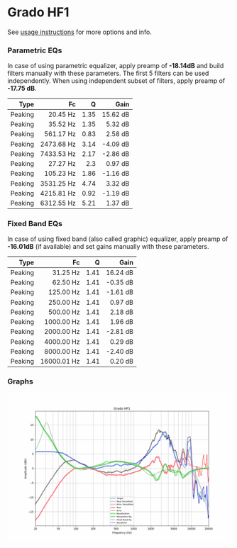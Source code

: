 # Grado HF1
See [usage instructions](https://github.com/jaakkopasanen/AutoEq#usage) for more options and info.

### Parametric EQs
In case of using parametric equalizer, apply preamp of **-18.14dB** and build filters manually
with these parameters. The first 5 filters can be used independently.
When using independent subset of filters, apply preamp of **-17.75 dB**.

| Type    | Fc         |    Q | Gain     |
|--------:|-----------:|-----:|---------:|
| Peaking | 20.45 Hz   | 1.35 | 15.62 dB |
| Peaking | 35.52 Hz   | 1.35 | 5.32 dB  |
| Peaking | 561.17 Hz  | 0.83 | 2.58 dB  |
| Peaking | 2473.68 Hz | 3.14 | -4.09 dB |
| Peaking | 7433.53 Hz | 2.17 | -2.86 dB |
| Peaking | 27.27 Hz   | 2.3  | 0.97 dB  |
| Peaking | 105.23 Hz  | 1.86 | -1.16 dB |
| Peaking | 3531.25 Hz | 4.74 | 3.32 dB  |
| Peaking | 4215.81 Hz | 0.92 | -1.19 dB |
| Peaking | 6312.55 Hz | 5.21 | 1.37 dB  |

### Fixed Band EQs
In case of using fixed band (also called graphic) equalizer, apply preamp of **-16.01dB**
(if available) and set gains manually with these parameters.

| Type    | Fc          |    Q | Gain     |
|--------:|------------:|-----:|---------:|
| Peaking | 31.25 Hz    | 1.41 | 16.24 dB |
| Peaking | 62.50 Hz    | 1.41 | -0.35 dB |
| Peaking | 125.00 Hz   | 1.41 | -1.61 dB |
| Peaking | 250.00 Hz   | 1.41 | 0.97 dB  |
| Peaking | 500.00 Hz   | 1.41 | 2.18 dB  |
| Peaking | 1000.00 Hz  | 1.41 | 1.96 dB  |
| Peaking | 2000.00 Hz  | 1.41 | -2.81 dB |
| Peaking | 4000.00 Hz  | 1.41 | 0.29 dB  |
| Peaking | 8000.00 Hz  | 1.41 | -2.40 dB |
| Peaking | 16000.01 Hz | 1.41 | 0.20 dB  |

### Graphs
![](./Grado%20HF1.png)